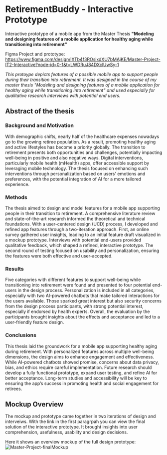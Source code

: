 # RetirementBuddy - Interactive Prototype 
Interactive prototype of a mobile app from the Master Thesis **"Modeling and designing features of a mobile application for healthy aging while transitioning into retirement"**

Figma Project and prototype: https://www.figma.com/design/lXTb4f3ROsixdXU7bMAjKE/Master-Project-IT2-Interactive?node-id=0-1&t=LWDRuJ84DXclUwSy-1 

*This protoype depicts features of a possible mobile app to support people during their transition into retirement. It was designed in the course of my master thesis "Modeling and designing features of a mobile application for healthy aging while transitioning into retirement" and used especially for qualitative research interviews with potential end users.* 

## Abstract of the thesis 
### Background and Motivation
With demographic shifts, nearly half of the healthcare expenses nowadays go to the growing retiree population. As a result, promoting healthy aging and active lifestyles has become a priority globally. The transition to retirement presents both opportunities and challenges, potentially impacting well-being in positive and also negative ways. Digital interventions, particularly mobile health (mHealth) apps, offer accessible support by leveraging mobile technology. The thesis focused on enhancing such interventions through personalization based on users' emotions and preferences, with the potential integration of AI for a more tailored experience.

### Methods
The thesis aimed to design and model features for a mobile app supporting people in their transition to retirement. A comprehensive literature review and state-of-the-art research informed the theoretical and technical foundations. With a user-centered design (UCD) process, I developed and refined app features through a two-iteration approach. First, an online survey gathered user insights, leading to an initial feature draft visualized in a mockup prototype. Interviews with potential end-users provided qualitative feedback, which shaped a refined, interactive prototype. The second round of testing focused on usability and personalization, ensuring the features were both effective and user-accepted.

### Results
Five categories with different features to support well-being while transitioning into retirement were found and presented to four potential end-users in the design process. Personalization is included in all categories, especially with two AI-powered chatbots that make tailored interactions for the users available. Those sparked great interest but also security concerns from the design process participants, with strong potential interest, especially if endorsed by health experts. Overall, the evaluation by the participants brought insights about the effects and acceptance and led to a user-friendly feature design.

### Conclusions
This thesis laid the groundwork for a mobile app supporting healthy aging during retirement. With personalized features across multiple well-being dimensions, the design aims to enhance engagement and effectiveness. While AI-powered chatbots showed promise, concerns about data privacy, bias, and ethics require careful implementation. Future research should develop a fully functional prototype, expand user testing, and refine AI for better acceptance. Long-term studies and accessibility will be key to ensuring the app’s success in promoting health and social engagement for retirees.

## Mockup Overview
The mockup and prototype came together in two iterations of design and interveiws. With the link in the first paragrpah you can view the final solution of the interactive prototype. It brought insights into user comprehension, usefulness, usability and design decisions.

Here it shows an overview mockup of the full design prototype:
![Master-Project-finalMockup](https://github.com/user-attachments/assets/c4cdeb53-fac5-42a9-a26f-76df7b5f1c5f)

